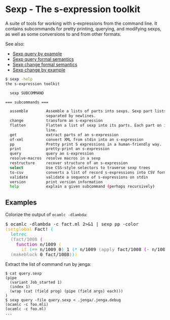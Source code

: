 Sexp - The s-expression toolkit
===============================

A suite of tools for working with s-expressions from the command line.
It contains subcommands for pretty printing, querying, and modifying
sexps, as well as some conversions to and from other formats.

See also:

- [Sexp query by example](doc/query_by_example.md)
- [Sexp query formal semantics](doc/query_semantics.md)
- [Sexp change formal semantics](doc/change_semantics.md)
- [Sexp change by example](doc/change_by_example.md)

```sh
$ sexp -help
the s-expression toolkit

  sexp SUBCOMMAND

=== subcommands ===

  assemble        Assemble a lists of parts into sexps. Sexp part lists are
                  separated by newlines.
  change          transform an s-expression
  flatten         Flatten a list of sexp into its parts. Each part on its own
                  line.
  get             extract parts of an s-expression
  of-xml          convert XML from stdin into an s-expression
  pp              Pretty print S expressions in a human-friendly way.
  print           pretty-print an s-expression
  query           query an s-expression
  resolve-macros  resolve macros in a sexp
  restructure     recover structure of an s-expression
  select          Use CSS-style selectors to traverse sexp trees
  to-csv          converts a list of record s-expressions into CSV format
  validate        validate a sequence of s-expressions on stdin
  version         print version information
  help            explain a given subcommand (perhaps recursively)
```

## Examples

Colorize the output of `ocamlc -dlambda`:

<!-- HTMLized output of "sexp pp -color" -->
<style type="text/css">
    <!--
      .ATTRLIST {
        /* (foreground-color . "magenta") */
        color: #aa00aa;
      }
      .ATTRLIST-1 {
        /* (foreground-color . "white") */
        color: #808080;
      }
      .ATTRLIST-2 {
        /* (foreground-color . "yellow") */
        color: #eeaa00;
      }
      .ATTRLIST-3 {
        /* (foreground-color . "cyan") */
        color: #00aaaa;
      }
    -->
</style>
<pre class="console-output">
$ ocamlc -dlambda -c fact.ml 2>&amp;1 | sexp pp -color
<span class="ATTRLIST-2">(setglobal</span> Fact! <span class="ATTRLIST-3">(</span>
  <span class="ATTRLIST-3">letrec</span>
  <span class="ATTRLIST-1">(fact/1008</span> <span class="ATTRLIST">(</span>
    <span class="ATTRLIST">function</span> n/1009 <span class="ATTRLIST-2">(</span>
      <span class="ATTRLIST-2">if</span> <span class="ATTRLIST-3">(==</span> n/1009 0<span class="ATTRLIST-3">)</span> 1 <span class="ATTRLIST-3">(*</span> n/1009 <span class="ATTRLIST-1">(apply</span> fact/1008 <span class="ATTRLIST">(-</span> n/1009 1<span class="ATTRLIST">)</span><span class="ATTRLIST-1">)</span><span class="ATTRLIST-3">)</span><span class="ATTRLIST-2">)</span><span class="ATTRLIST">)</span><span class="ATTRLIST-1">)</span>
  <span class="ATTRLIST-1">(makeblock</span> 0 fact/1008<span class="ATTRLIST-1">)</span><span class="ATTRLIST-3">)</span><span class="ATTRLIST-2">)</span>
</pre>

Extract the list of command run by jenga:

```
$ cat query.sexp
(pipe
  (variant Job_started 1)
  (index 1)
  (wrap (cat (field prog) (pipe (field args) each)))
)
$ sexp query -file query.sexp < .jenga/.jenga.debug
(ocamlc -c foo.mli)
(ocamlc -c foo.ml)
...
```
